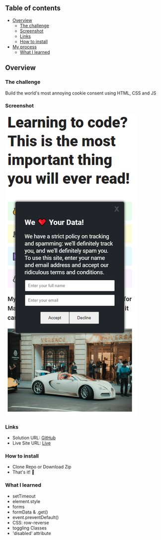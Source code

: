 ## Table of contents

- [Overview](#overview)
  - [The challenge](#the-challenge)
  - [Screenshot](#screenshot)
  - [Links](#links)
  - [How to install](#how-to-install)
- [My process](#my-process)
  - [What I learned](#wWhat-I-have-studied)

## Overview

### The challenge

Build the world's most annoying cookie consent using  HTML, CSS and JS

### Screenshot

![screenshot](./images/screenshoot.png)

### Links

- Solution URL: [GitHub](https://github.com/memo-ibrahim-alean/Cookie-Consent)
- Live Site URL: [Live](https://memo-ibrahim-alean.github.io/Cookie-Consent/)

### How to install

- Clone Repo or Download Zip
- That's it! 🎉

### What I learned

- setTimeout
- element.style
- forms
- formData & .get()
- event.preventDefault()
- CSS: row-reverse
- toggling Classes
- 'disabled' attribute
